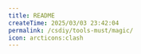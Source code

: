 ```yaml
---
title: README
createTime: 2025/03/03 23:42:04
permalink: /csdiy/tools-must/magic/
icon: arcticons:clash
---
```

